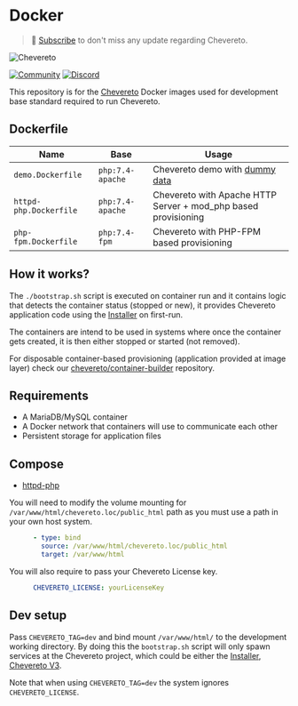 # Docker

> 🔔 [Subscribe](https://newsletter.chevereto.com/subscription?f=PmL892XuTdfErVq763PCycJQrvZ8PYc9JbsVUttqiPV1zXt6DDtf7lhepEStqE8LhGs8922ZYmGT7CYjMH5uSx23pL6Q) to don't miss any update regarding Chevereto.

![Chevereto](https://github.com/chevereto/docker/raw/main/LOGO.svg)

[![Community](https://img.shields.io/badge/chv.to-community-blue?style=flat-square)](https://chv.to/community)
[![Discord](https://img.shields.io/discord/759137550312407050?style=flat-square)](https://chv.to/discord)

This repository is for the [Chevereto](https://chevereto.com) Docker images used for development base standard required to run Chevereto.

## Dockerfile

| Name                   | Base             | Usage                                                                         |
| ---------------------- | ---------------- | ----------------------------------------------------------------------------- |
| `demo.Dockerfile`      | `php:7.4-apache` | Chevereto demo with [dummy data](https://github.com/chevereto/demo-importing) |
| `httpd-php.Dockerfile` | `php:7.4-apache` | Chevereto with Apache HTTP Server + mod_php based provisioning                |
| `php-fpm.Dockerfile`   | `php:7.4-fpm`    | Chevereto with PHP-FPM based provisioning                                     |

## How it works?

The `./bootstrap.sh` script is executed on container run and it contains logic that detects the container status (stopped or new), it provides Chevereto application code using the [Installer](https://github.com/chevereto/installer) on first-run.

The containers are intend to be used in systems where once the container gets created, it is then either stopped or started (not removed).

For disposable container-based provisioning (application provided at image layer) check our [chevereto/container-builder](https://github.com/chevereto/container-builder) repository.

## Requirements

* A MariaDB/MySQL container
* A Docker network that containers will use to communicate each other
* Persistent storage for application files

## Compose

* [httpd-php](docker-compose/httpd-php.yml)

You will need to modify the volume mounting for `/var/www/html/chevereto.loc/public_html` path as you must use a path in your own host system.

```yaml
      - type: bind
        source: /var/www/html/chevereto.loc/public_html
        target: /var/www/html
```

You will also require to pass your Chevereto License key.

```yaml
      CHEVERETO_LICENSE: yourLicenseKey
```

## Dev setup

Pass `CHEVERETO_TAG=dev` and bind mount `/var/www/html/` to the development working directory. By doing this the `bootstrap.sh` script will only spawn services at the Chevereto project, which could be either the [Installer](https://github.com/chevereto/installer), [Chevereto V3](https://chevereto.com/pricing).

Note that when using `CHEVERETO_TAG=dev` the system ignores `CHEVERETO_LICENSE`.

